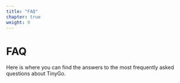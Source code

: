 ```yaml
---
title: "FAQ"
chapter: true
weight: 9
---
```


# FAQ

Here is where you can find the answers to the most frequently asked questions about TinyGo.
